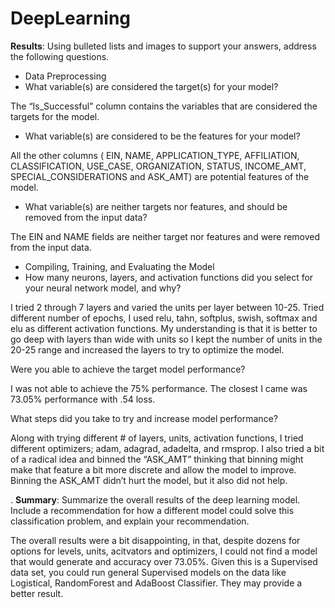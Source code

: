 # DeepLearning

**Results**: Using bulleted lists and images to support your answers, address the following questions.

* Data Preprocessing
* What variable(s) are considered the target(s) for your model?

The “Is_Successful” column contains the variables that are considered the targets for the model.  
	
* What variable(s) are considered to be the features for your model?

All the other columns ( EIN, NAME, APPLICATION_TYPE, AFFILIATION, CLASSIFICATION, USE_CASE, ORGANIZATION, STATUS,  INCOME_AMT,	SPECIAL_CONSIDERATIONS and ASK_AMT)
are potential features of the model.	

* What variable(s) are neither targets nor features, and should be removed from the input data?

The EIN and NAME fields are neither target nor features and were removed from the input data.

* Compiling, Training, and Evaluating the Model
* How many neurons, layers, and activation functions did you select for your neural network model, and why?

I tried 2 through 7 layers and varied the units per layer between 10-25.  Tried different number of epochs,  I used relu, tahn, softplus, swish, softmax and elu as different activation functions. My understanding is that it is better to go deep with layers than wide with units so I kept the number of units in the 20-25 range and increased the layers to try to optimize the model.

Were you able to achieve the target model performance?

I was not able to achieve the 75% performance.  The closest I came was 73.05% performance with .54 loss.  

What steps did you take to try and increase model performance?

Along with trying different # of layers, units, activation functions, I tried different optimizers; adam, adagrad, adadelta, and rmsprop.  I also tried a bit of a radical idea and binned the “ASK_AMT” thinking that binning might make that feature a bit more discrete and allow the model to improve.  Binning the ASK_AMT didn’t hurt the model, but it also did not help.

. **Summary**: Summarize the overall results of the deep learning model. Include a recommendation for how a different model could solve this classification problem, and explain your recommendation.

The overall results were a bit disappointing, in that, despite dozens for options for levels, units, acitvators and optimizers, I could not find a model that would generate and accuracy over 73.05%.  Given this is a Supervised data set, you could run general Supervised models on the data like Logistical, RandomForest and AdaBoost Classifier.  They may provide a better result. 
